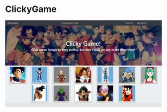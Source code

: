 # ClickyGame

<img src="https://github.com/CBArgento/ClickyGame/blob/master/SiteImg.PNG?raw=true" alt="Site image">